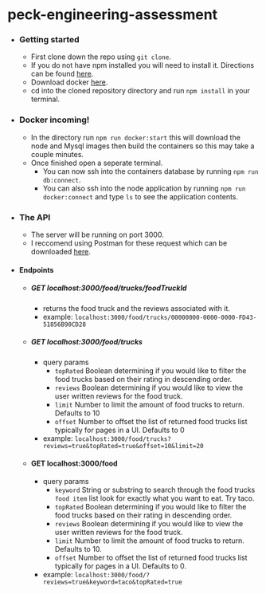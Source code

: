 # peck-engineering-assessment
- ### Getting started
  - First clone down the repo using `git clone`.
  - If you do not have npm installed you will need to install it. Directions can be found [here](https://docs.npmjs.com/downloading-and-installing-node-js-and-npm).
  - Download docker [here](https://www.docker.com/products/docker-desktop/).
  - cd into the cloned repository directory and run `npm install` in your terminal.
- ### Docker incoming!
  - In the directory run `npm run docker:start` this will download the node and Mysql images then build the containers so this may take a couple minutes.
  - Once finished open a seperate terminal.
    - You can now ssh into the containers database by running `npm run db:connect`.
    - You can also ssh into the node application by running `npm run docker:connect` and type `ls` to see the application contents.

- ### The API
  - The server will be running on port 3000.
  - I reccomend using Postman for these request which can be downloaded [here](https://www.postman.com/downloads/).
  
- #### Endpoints
  - ##### GET localhost:3000/food/trucks/foodTruckId
    - returns the food truck and the reviews associated with it.
    - example: `localhost:3000/food/trucks/00000000-0000-0000-FD43-51856B90CD28`
  
  - ##### GET localhost:3000/food/trucks
    - query params
      - `topRated` Boolean determining if you would like to filter the food trucks based on their rating in descending order.
      - `reviews` Boolean determining if you would like to view the user written reviews for the food truck.
      - `limit` Number to limit the amount of food trucks to return. Defaults to 10
      - `offset` Number to offset the list of returned food trucks list typically for pages in a UI. Defaults to 0
     - example: `localhost:3000/food/trucks?reviews=true&topRated=true&offset=10&limit=20`

  - #### GET localhost:3000/food
    - query params
      - `keyword` String or substring to search through the food trucks `food item` list look for exactly what you want to eat. Try taco.
      - `topRated` Boolean determining if you would like to filter the food trucks based on their rating in descending order.
      - `reviews` Boolean determining if you would like to view the user written reviews for the food truck.
      - `limit` Number to limit the amount of food trucks to return. Defaults to 10.
      - `offset` Number to offset the list of returned food trucks list typically for pages in a UI. Defaults to 0.
     - example: `localhost:3000/food/?reviews=true&keyword=taco&topRated=true`
